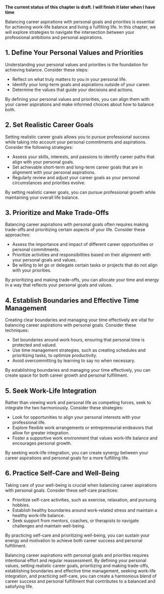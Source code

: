 **The current status of this chapter is draft. I will finish it later when I have time**

Balancing career aspirations with personal goals and priorities is essential for achieving work-life balance and living a fulfilling life. In this chapter, we will explore strategies to navigate the intersection between your professional ambitions and personal aspirations.

**1. Define Your Personal Values and Priorities**
-------------------------------------------------

Understanding your personal values and priorities is the foundation for achieving balance. Consider these steps:

* Reflect on what truly matters to you in your personal life.
* Identify your long-term goals and aspirations outside of your career.
* Determine the values that guide your decisions and actions.

By defining your personal values and priorities, you can align them with your career aspirations and make informed choices about how to balance both.

**2. Set Realistic Career Goals**
---------------------------------

Setting realistic career goals allows you to pursue professional success while taking into account your personal commitments and aspirations. Consider the following strategies:

* Assess your skills, interests, and passions to identify career paths that align with your personal goals.
* Set achievable short-term and long-term career goals that are in alignment with your personal aspirations.
* Regularly review and adjust your career goals as your personal circumstances and priorities evolve.

By setting realistic career goals, you can pursue professional growth while maintaining your overall life balance.

**3. Prioritize and Make Trade-Offs**
-------------------------------------

Balancing career aspirations with personal goals often requires making trade-offs and prioritizing certain aspects of your life. Consider these approaches:

* Assess the importance and impact of different career opportunities or personal commitments.
* Prioritize activities and responsibilities based on their alignment with your personal goals and values.
* Be willing to let go or delegate certain tasks or projects that do not align with your priorities.

By prioritizing and making trade-offs, you can allocate your time and energy in a way that reflects your personal goals and values.

**4. Establish Boundaries and Effective Time Management**
---------------------------------------------------------

Creating clear boundaries and managing your time effectively are vital for balancing career aspirations with personal goals. Consider these techniques:

* Set boundaries around work hours, ensuring that personal time is protected and valued.
* Use time management strategies, such as creating schedules and prioritizing tasks, to optimize productivity.
* Avoid overcommitting by learning to say no when necessary.

By establishing boundaries and managing your time effectively, you can create space for both career growth and personal fulfillment.

**5. Seek Work-Life Integration**
---------------------------------

Rather than viewing work and personal life as competing forces, seek to integrate the two harmoniously. Consider these strategies:

* Look for opportunities to align your personal interests with your professional life.
* Explore flexible work arrangements or entrepreneurial endeavors that allow for greater integration.
* Foster a supportive work environment that values work-life balance and encourages personal growth.

By seeking work-life integration, you can create synergy between your career aspirations and personal goals for a more fulfilling life.

**6. Practice Self-Care and Well-Being**
----------------------------------------

Taking care of your well-being is crucial when balancing career aspirations with personal goals. Consider these self-care practices:

* Prioritize self-care activities, such as exercise, relaxation, and pursuing hobbies.
* Establish healthy boundaries around work-related stress and maintain a healthy work-life balance.
* Seek support from mentors, coaches, or therapists to navigate challenges and maintain well-being.

By practicing self-care and prioritizing well-being, you can sustain your energy and motivation to achieve both career success and personal fulfillment.

Balancing career aspirations with personal goals and priorities requires intentional effort and regular reassessment. By defining your personal values, setting realistic career goals, prioritizing and making trade-offs, establishing boundaries and effective time management, seeking work-life integration, and practicing self-care, you can create a harmonious blend of career success and personal fulfillment that contributes to a balanced and satisfying life.
